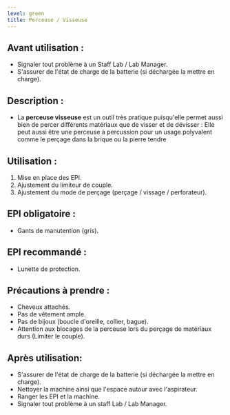 ```yaml
---
level: green
title: Perceuse / Visseuse
---
```


## Avant utilisation : 

- Signaler tout problème à un Staff Lab / Lab Manager.
- S'assurer de l'état de charge de la batterie (si déchargée la mettre en charge).

## Description : 
- La **perceuse visseuse** est un outil très pratique puisqu'elle permet aussi bien de percer différents matériaux que de visser et de dévisser : 
    Elle peut aussi être une perceuse à percussion pour un usage polyvalent comme le perçage dans la brique ou la pierre tendre


## Utilisation : 

1. Mise en place des EPI. 
2. Ajustement du limiteur de couple. 
3. Ajustement du mode de perçage (perçage / vissage / perforateur).

## EPI obligatoire : 

- Gants de manutention (gris).

## EPI recommandé :

- Lunette de protection.

## Précautions à prendre : 

- Cheveux attachés.
- Pas de vêtement ample.
- Pas de bijoux (boucle d'oreille, collier, bague).
- Attention aux blocages de la perceuse lors du perçage de matériaux durs (Limiter le couple).

## Après utilisation: 

- S'assurer de l'état de charge de la batterie (si déchargée la mettre en charge).
- Nettoyer la machine ainsi que l'espace autour avec l'aspirateur.
- Ranger les EPI et la machine.
- Signaler tout problème à un staff Lab / Lab Manager.
